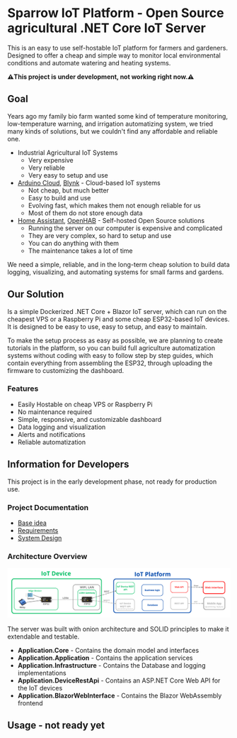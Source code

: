 ﻿# Sparrow IoT Platform - Open Source agricultural .NET Core IoT Server

This is an easy to use self-hostable IoT platform for farmers and gardeners. Designed to offer a cheap and simple way to monitor local environmental conditions and automate watering and heating systems.

**⚠️This project is under development, not working right now.⚠️**

## Goal

Years ago my family bio farm wanted some kind of temperature monitoring, low-temperature warning, and irrigation automatizing system, we tried many kinds of solutions, but we couldn't find any affordable and reliable one. 

- Industrial Agricultural IoT Systems
	- Very expensive
	- Very reliable
	- Very easy to setup and use
- [Arduino Cloud](https://cloud.arduino.cc/), [Blynk](https://blynk.io/) - Cloud-based IoT systems
	- Not cheap, but much better
	- Easy to build and use
	- Evolving fast, which makes them not enough reliable for us
	- Most of them do not store enough data
- [Home Assistant](https://www.home-assistant.io/), [OpenHAB](https://www.openhab.org/) - Self-hosted Open Source solutions
	- Running the server on our computer is expensive and complicated
	- They are very complex, so hard to setup and use
	- You can do anything with them
	- The maintenance takes a lot of time

We need a simple, reliable, and in the long-term cheap solution to build data logging, visualizing, and automating systems for small farms and gardens.

## Our Solution

Is a simple Dockerized .NET Core + Blazor IoT server, which can run on the cheapest VPS or a Raspberry Pi and some cheap ESP32-based IoT devices. It is designed to be easy to use, easy to setup, and easy to maintain.

To make the setup process as easy as possible, we are planning to create tutorials in the platform, so you can build full agriculture automatization systems without coding with easy to follow step by step guides, which contain everything from assembling the ESP32, through uploading the firmware to customizing the dashboard.

### Features

- Easily Hostable on cheap VPS or Raspberry Pi
- No maintenance required
- Simple, responsive, and customizable dashboard
- Data logging and visualization
- Alerts and notifications
- Reliable automatization

## Information for Developers

This project is in the early development phase, not ready for production use.

### Project Documentation

- [Base idea](https://docs.google.com/document/d/1oyASZ_bG17uwzgr_NtaMfHdZ23nmU8OKUYntWb3Y-co/edit?usp=sharing)
- [Requirements](https://docs.google.com/document/d/1Xc6wAokgXtEZXZMK82HhEkOIH8bnE58knpkK7C6dygk/edit?usp=sharing)
- [System Design](https://docs.google.com/document/d/17BKCvN3vBGUPituyRiiUNVXURcatZrLEXiF8VPOVh7I/edit?usp=sharing)

### Architecture Overview

![Architecture Overview](architecture-overview.png)

The server was built with onion architecture and SOLID principles to make it extendable and testable.

- **Application.Core** - Contains the domain model and interfaces
- **Application.Application** - Contains the application services
- **Application.Infrastructure** - Contains the Database and logging implementations
- **Application.DeviceRestApi** - Contains an ASP.NET Core Web API for the IoT devices
- **Application.BlazorWebInterface** - Contains the Blazor WebAssembly frontend

## Usage - not ready yet